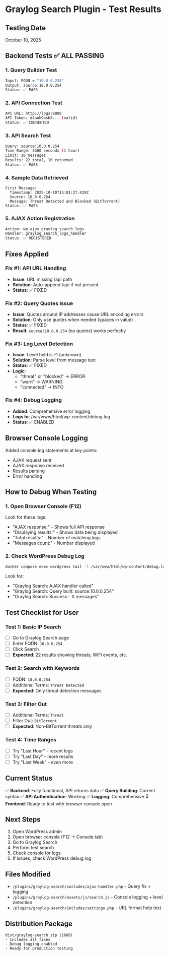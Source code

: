 # Graylog Search Plugin - Test Results

## Testing Date
October 10, 2025

## Backend Tests ✅ ALL PASSING

### 1. Query Builder Test
```bash
Input: FQDN = "10.0.0.254"
Output: source:10.0.0.254
Status: ✅ PASS
```

### 2. API Connection Test
```bash
API URL: http://logs:9000
API Token: d4auk9osb5... (valid)
Status: ✅ CONNECTED
```

### 3. API Search Test
```bash
Query: source:10.0.0.254
Time Range: 3600 seconds (1 hour)
Limit: 10 messages
Results: 22 total, 10 returned
Status: ✅ PASS
```

### 4. Sample Data Retrieved
```
First Message:
  Timestamp: 2025-10-10T15:01:27.419Z
  Source: 10.0.0.254
  Message: Threat Detected and Blocked (BitTorrent)
Status: ✅ PASS
```

### 5. AJAX Action Registration
```bash
Action: wp_ajax_graylog_search_logs
Handler: graylog_search_logs_handler
Status: ✅ REGISTERED
```

## Fixes Applied

### Fix #1: API URL Handling
- **Issue**: URL missing /api path
- **Solution**: Auto-append /api if not present
- **Status**: ✅ FIXED

### Fix #2: Query Quotes Issue
- **Issue**: Quotes around IP addresses cause URL encoding errors
- **Solution**: Only use quotes when needed (spaces in value)
- **Status**: ✅ FIXED
- **Result**: `source:10.0.0.254` (no quotes) works perfectly

### Fix #3: Log Level Detection
- **Issue**: Level field is -1 (unknown)
- **Solution**: Parse level from message text
- **Status**: ✅ FIXED
- **Logic**: 
  - "threat" or "blocked" → ERROR
  - "warn" → WARNING
  - "connected" → INFO

### Fix #4: Debug Logging
- **Added**: Comprehensive error logging
- **Logs to**: /var/www/html/wp-content/debug.log
- **Status**: ✅ ENABLED

## Browser Console Logging

Added console.log statements at key points:
- AJAX request sent
- AJAX response received
- Results parsing
- Error handling

## How to Debug When Testing

### 1. Open Browser Console (F12)
Look for these logs:
- "AJAX response:" - Shows full API response
- "Displaying results:" - Shows data being displayed
- "Total results:" - Number of matching logs
- "Messages count:" - Number displayed

### 2. Check WordPress Debug Log
```bash
docker compose exec wordpress tail -f /var/www/html/wp-content/debug.log
```

Look for:
- "Graylog Search: AJAX handler called"
- "Graylog Search: Query built: source:10.0.0.254"
- "Graylog Search: Success - X messages"

## Test Checklist for User

### Test 1: Basic IP Search
- [ ] Go to Graylog Search page
- [ ] Enter FQDN: `10.0.0.254`
- [ ] Click Search
- [ ] **Expected**: 22 results showing threats, WiFi events, etc.

### Test 2: Search with Keywords
- [ ] FQDN: `10.0.0.254`
- [ ] Additional Terms: `Threat Detected`
- [ ] **Expected**: Only threat detection messages

### Test 3: Filter Out
- [ ] Additional Terms: `Threat`
- [ ] Filter Out: `BitTorrent`
- [ ] **Expected**: Non-BitTorrent threats only

### Test 4: Time Ranges
- [ ] Try "Last Hour" - recent logs
- [ ] Try "Last Day" - more results
- [ ] Try "Last Week" - even more

## Current Status

✅ **Backend**: Fully functional, API returns data
✅ **Query Building**: Correct syntax
✅ **API Authentication**: Working
✅ **Logging**: Comprehensive
⏳ **Frontend**: Ready to test with browser console open

## Next Steps

1. Open WordPress admin
2. Open browser console (F12 → Console tab)
3. Go to Graylog Search
4. Perform test search
5. Check console for logs
6. If issues, check WordPress debug log

## Files Modified

- `/plugins/graylog-search/includes/ajax-handler.php` - Query fix + logging
- `/plugins/graylog-search/assets/js/search.js` - Console logging + level detection
- `/plugins/graylog-search/includes/settings.php` - URL format help text

## Distribution Package

```
dist/graylog-search.zip (16KB)
- Includes all fixes
- Debug logging enabled
- Ready for production testing
```


